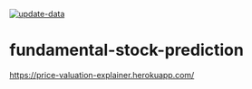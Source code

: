 [![update-data](https://github.com/gardnmi/fundamental-stock-prediction/actions/workflows/update_data.yml/badge.svg?branch=master)](https://github.com/gardnmi/fundamental-stock-prediction/actions/workflows/update_data.yml)

# fundamental-stock-prediction


https://price-valuation-explainer.herokuapp.com/
